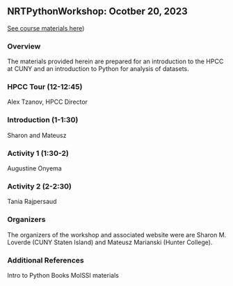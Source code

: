 ## NRTPythonWorkshop: Ocotber 20, 2023

[See course materials here](https://github.com/sloverde/NRTPythonWorkshop))

### Overview
The materials provided herein are prepared for an introduction to the HPCC at CUNY and an introduction to Python for analysis of datasets.

### HPCC Tour (12-12:45)
Alex Tzanov, HPCC Director

### Introduction (1-1:30)
Sharon and Mateusz

### Activity 1 (1:30-2)
Augustine Onyema

### Activity 2 (2-2:30)
Tania Rajpersaud

### Organizers
The organizers of the workshop and associated website were are Sharon M. Loverde (CUNY Staten Island) and Mateusz Marianski (Hunter College).

### Additional References
Intro to Python Books
MolSSI materials
